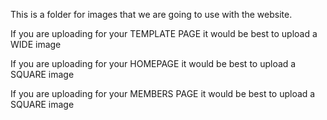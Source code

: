 This is a folder for images that we are going to use with the website.

If you are uploading for your TEMPLATE PAGE it would be best to upload a WIDE image

If you are uploading for your HOMEPAGE it would be best to upload a SQUARE image

If you are uploading for your MEMBERS PAGE it would be best to upload a SQUARE image
